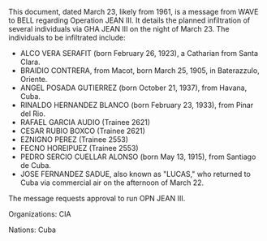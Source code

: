 This document, dated March 23, likely from 1961, is a message from WAVE to BELL regarding Operation JEAN III. It details the planned infiltration of several individuals via GHA JEAN III on the night of March 23. The individuals to be infiltrated include:

*   ALCO VERA SERAFIT (born February 26, 1923), a Catharian from Santa Clara.
*   BRAIDIO CONTRERA, from Macot, born March 25, 1905, in Baterazzulo, Oriente.
*   ANGEL POSADA GUTIERREZ (born October 21, 1937), from Havana, Cuba.
*   RINALDO HERNANDEZ BLANCO (born February 23, 1933), from Pinar del Rio.
*   RAFAEL GARCIA AUDIO (Trainee 2621)
*   CESAR RUBIO BOXCO (Trainee 2621)
*   EZNIGNO PEREZ (Trainee 2553)
*   FECNO HOREIPUEZ (Trainee 2553)
*   PEDRO SERCIO CUELLAR ALONSO (born May 13, 1915), from Santiago de Cuba.
*   JOSE FERNANDEZ SADUE, also known as "LUCAS," who returned to Cuba via commercial air on the afternoon of March 22.

The message requests approval to run OPN JEAN III.

Organizations: CIA

Nations: Cuba

